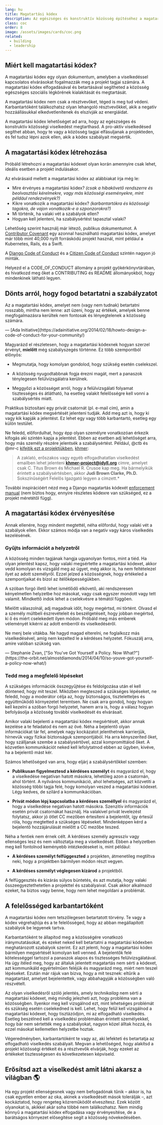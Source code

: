 ```yaml
---
lang: hu
title: Magatartási kódex
description: Az egészséges és konstruktív közösség építéséhez a magatartási kódex elfogadásával és érvényesítésével lehet hozzájárulni.
class: coc
order: 8
image: /assets/images/cards/coc.png
related:
  - building
  - leadership
---
```


## Miért kell magatartási kódex?

A magatartási kódex egy olyan dokumentum, amelyben a viselkedéssel kapcsolatos elvárásokat fogalmazzák meg a projekt tagjai számára. A magatartási kódex elfogadásával és betartásával segítheted a közösség egészséges szociális légkörének kialakítását és megtartását.

A magatartási kódex nem csak a résztvevőket, téged is meg tud védeni. Karbantartóként találkozhatsz olyan lehangoló résztvevőkkel, akik a negatív hozzáállásukkal elkedvetlenítenek és elszívják az energiáidat.

A magatartási kódex lehetőséget ad arra, hogy az egészséges és konstruktív közösségi viselkedést megtarthasd. A pro-aktív viselkedésed segíthet abban, hogy te vagy a közösség tagjai elfásuljanak a projekteden, és fel tudsz lépni azok ellen, akik a kódex szabályait megsértik.

## A magatartási kódex létrehozása

Próbáld létrehozni a magatartási kódexet olyan korán amennyire csak lehet, ideális esetben a projekt indulásakor.

Az elvárásaid mellett a magatartási kódex az alábbiakat írja még le:

* Mire érvényes a magatartási kódex? _(csak a hibakövető rendszerre és beolvasztási kérelmekre, vagy más közösségi eseményekre, mint például rendezvények?)_
* Kikre vonatkozik a magatartási kódex? _(karbantartókra és közösségi tagokra, de vajon vonatkozik-e a szponzorokra?)_
* Mi történik, ha valaki vét a szabályok ellen?
* Hogyan kell jelenteni, ha szabálysértést tapasztal valaki?

Lehetőség szerint használj már létező, publikus dokumentumot. A [Contributor Covenant](https://contributor-covenant.org/) egy azonnal használható magatartási kódex, amelyet már több mint 40,000 nyílt forráskódú projekt használ, mint például a Kubernetes, Rails, és a Swift.

A [Django Code of Conduct](https://www.djangoproject.com/conduct/) és a [Citizen Code of Conduct](http://citizencodeofconduct.org/) szintén nagyon jó minták.

Helyezd el a CODE_OF_CONDUCT állomány a projekt gyökérkönyvtárában, és hivatkozd meg őket a CONTRIBUTING és README állományokból, hogy mindenkinek látható legyen.

## Dönts arról, hogy fogod betartatni a szabályzatot

<aside markdown="1" class="pquote">
  Az a magatartási kódex, amelyet nem (vagy nem tudnak) betartatni rosszabb, mintha nem lenne: azt üzeni, hogy az értékek, amelyek benne megfogalmazásra kerültek nem fontosak és lényegtelenek a közösség számára.
  <p markdown="1" class="pquote-credit">
— [Ada Initiative](https://adainitiative.org/2014/02/18/howto-design-a-code-of-conduct-for-your-community/)
  </p>
</aside>

Magyarázd el részletesen, hogy a magatartási kódexnek hogyan szerzel érvényt, **mielőtt** még szabályszegés történne. Ez több szempontból előnyös:

* Megmutatja, hogy komolyan gondolod, hogy szükség esetén cselekszel.

* A közösség nyugodtabbnak fogja érezni magát, mert a panaszok ténylegesen felülvizsgálatra kerülnek.

* Meggyőzi a közösséget arról, hogy a felülvizsgálati folyamat tisztességes és átlátható, ha esetleg valakit felelősségre kell vonni a szabálysértés miatt.

Praktikus biztosítani egy privát csatornát (pl. e-mail cím), amin a magatartási kódex megsértését jelenteni tudják. Add meg azt is, hogy ki vagy kik kapják a jelentést. Ez lehet egy vagy több karbantartó, esetleg egy külön testület.

Ne feledd, előfordulhat, hogy épp olyan személyre vonatkozóan érkezik kifogás aki szintén kapja a jelentést. Ebben az esetben adj lehetőséget arra, hogy más személy részére jelentsék a szabálysértést. Például, @ctb és @mr-c [kifejtik ezt a projektjükben](https://github.com/dib-lab/khmer/blob/HEAD/CODE_OF_CONDUCT.rst), [khmer](https://github.com/dib-lab/khmer):

> A zaklató, erőszakos vagy egyéb elfogadhatatlan viselkedést emailben lehet jelenteni **khmer-project@idyll.org** címre, amelyet csak C. Titus Brown és Michael R. Crusoe kap meg. Ha bármelyikük érintett a szabálysértésben, akkor **Judi Brown Clarke, Ph.D.** Sokszínűségért Felelős Igazgató legyen a címzett.*

További inspirációért nézd meg a Django magatartás kódexét [enforcement manual](https://www.djangoproject.com/conduct/enforcement-manual/) (nem biztos hogy, ennyire részletes kódexre van szükséged, ez a projekt méretétől függ).

## A magatartási kódex érvényesítése

Annak ellenére, hogy mindent megtettél, néha előfordul, hogy valaki vét a szabályok ellen. Ekkor számos módja van a negatív vagy káros viselkedés kezelésének.

### Gyűjts információt a helyzetről

A közösség minden tagjának hangja ugyanolyan fontos, mint a tiéd. Ha olyan jelentést kapsz, hogy valaki megsértette a magatartási kódexet, akkor vedd komolyan és vizsgáld meg az ügyet, még akkor is, ha nem feltételezel ilyet az adott személyről. Ezzel jelzed a közösségnek, hogy értékeled a szempontjaikat és bízol az ítélőképességükben.

A szóban forgó illető lehet ismétlődő elkövető, aki rendszeresen kényelmetlen helyzetbe hoz másokat, vagy csak egyszer mondott vagy tett valamit. Mindkettő indok lehet a cselekvésre a témától függően.

Mielőtt válaszolnál, adj magadnak időt, hogy megértsd, mi történt. Olvasd el a személy múltbeli észrevételeit és beszélgetéseit, hogy jobban megértsd, ki ő és miért cselekedett ilyen módon. Próbáld meg más emberek véleményét kikérni az adott emberről és viselkedéséről.

<aside markdown="1" class="pquote">
  Ne menj bele vitákba. Ne hagyd magad elterelni, ne foglalkozz más viselkedésével, amíg nem kezelted le a kérdéses helyzetet. Fókuszálj arra, amire valóban szükség van.
  <p markdown="1" class="pquote-credit">
— Stephanie Zvan, ["So You've Got Yourself a Policy. Now What?"](https://the-orbit.net/almostdiamonds/2014/04/10/so-youve-got-yourself-a-policy-now-what/)
  </p>
</aside>

### Tedd meg a megfelelő lépéseket

A szükséges információk összegyűjtése és feldolgozása után el kell döntened, hogy mit teszel. Miközben megteszed a szükséges lépéseket, ne feledd, hogy a moderátor célja az, hogy biztonságos, tiszteletteljes és együttműködő környezetet teremtsen. Ne csak arra gondolj, hogy hogyan kell kezelni a szóban forgó helyzetet, hanem arra is, hogy a válasz hogyan befolyásolja a közösség további viselkedését és elvárásait.

Amikor valaki bejelenti a magatartási kódex megsértését, akkor annak kezelése a te feladatod és nem az övé. Néha a bejelentő olyan információkat tár fel, amelyek nagy kockázatot jelenthetnek karrierjük, hírnevük vagy fizikai biztonságuk szempontjából. Ha arra kényszeríted őket, hogy szálljanak szembe a szabálysértővel, azzal kompromittálod őket. A közvetlen kommunikációt neked kell lefolytatnod ebben az ügyben, kivéve, ha a bejelentő mást kér.

Számos lehetőséged van arra, hogy eljárj a szabálysértőkkel szemben:

* **Publikusan figyelmeztesd a kérdéses személyt** és magyarázd el, hogy a viselkedése negatívan hatott másokra, lehetőleg azon a csatornán, ahol történt. A nyilvános kommunikáció, ahol lehetséges, azt közvetíti a közösség többi tagja felé, hogy komolyan veszed a magatartási kódexet. Légy kedves, de szilárd a kommunikációban.

* **Privát módon lépj kapcsolatba a kérdéses személlyel** és magyarázd el, hogy a viselkedése negatívan hatott másokra. Szenzitív információk esetén privát csatornákat használj. Ha valakivel privát levelezést folytatsz, akkor jó ötlet CC mezőben értesíteni a bejelentőt, így értesül róla, hogy megtetted a szükséges lépéseket. Mindenképpen kérd a bejelentő hozzájárulását mielőtt a CC mezőbe teszed.

Néha a fentiek nem érnek célt. A kérdéses személy agresszív vagy ellenséges lesz és nem változtatja meg a viselkedését. Ebben a helyzetben meg kell fontolnod keményebb intézkedéseket is, mint például:

* **A kérdéses személyt felfüggeszted** a projekten, átmenetileg megtiltva neki, hogy a projektben bármilyen módon részt vegyen.

* **A kérdéses személyt véglegesen kizárod** a projektből.

A felfüggesztés és kizárás súlyos büntetés, és azt mutatja, hogy valaki összeegyeztethetetlen a projekttel és szabályaival. Csak akkor alkalmazd ezeket, ha biztos vagy benne, hogy nem lehet megoldani a problémát.

## A felelősséged karbantartóként

A magatartási kódex nem tetszőlegesen betartatott törvény. Te vagy a kódex végrehajtója és a te felelősséged, hogy az abban megállapított szabályok be legyenek tartva.

Karbantartóként te állapítod meg a közösségére vonatkozó iránymutatásokat, és ezeket neked kell betartatni a magatartási kódexben meghatározott szabályok szerint. Ez azt jelenti, hogy a magatartási kódex bármilyen megsértését komolyan kell venned. A bejelentők felé kötelességgel tartozol a panaszok alapos és tisztességes felülvizsgálatával. Ha úgy ítéled meg, hogy az általuk jelentett magatartás nem sérti a kódexet, azt kommunikáld egyértelműen feléjük és magyarázd meg, miért nem teszel lépéseket. Ezután már rájuk van bízva, hogy a mit tesznek: eltűrik a magatartást, amelyet bejelentettek, vagy abbahagyják a közösségben való részvételt.

Az olyan viselkedésről szóló jelentés, amely _technikailag_ nem sérti a magatartási kódexet, még mindig jelezheti azt, hogy probléma van a közösségben. Ilyenkor meg kell vizsgálnod ezt, mint lehetséges problémát és szükség esetén cselekedned is kell. Lehet, hogy felül kell vizsgálnod a magatartási kódexet, hogy tisztázódjon, mi az elfogadható viselkedés. Esetleg beszélned kell a viselkedési problémában érintett személyekkel, hogy bár nem sértették meg a szabályokat, nagyon közel álltak hozzá, és ezzel másokat kellemetlen helyzetbe hoztak.

Végeredményben, karbantartóként te vagy az, aki lefekteti és betartatja az elfogadható viselkedés szabályait. Megvan a lehetőséged, hogy alakítsd a projekt közösségi értékeit és a résztvevők elvárják, hogy ezeket az értékeket tisztességesen és következetesen képviseld.

## Erősítsd azt a viselkedést amit látni akarsz a világban 🌎

Ha egy projekt ellenségesnek vagy nem befogadónak tűnik &ndash; akkor is, ha csak egyetlen ember az oka, akinek a viselkedését mások tolerálják &ndash;, azt kockáztatod, hogy rengeteg közreműködőt elveszítesz. Ezek között olyanokat is, akikkel akár soha többé nem találkozhatsz. Nem mindig könnyű a magatartási kódex elfogadása vagy érvényesítése, de a barátságos környezet elősegítése segít a közösség növekedésében.
